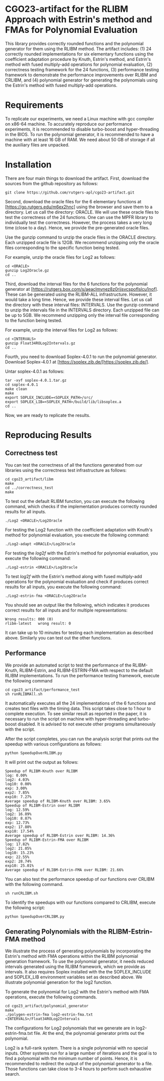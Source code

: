 # CGO23-artifact for the RLIBM Approach with Estrin's method and FMAs for Polynomial Evaluation

This library provides correctly rounded functions and the polynomial
generator for them using the RLIBM method. The artifact includes: (1)
24 correctly rounded implementations for six elementary functions
using the coefficient adaptation procedure by Knuth, Estrin's method,
and Estrin's method with fused multiply-add operations for polynomial
evaluation, (2) correctness testing framework for the 24 functions,
(3) performance testing framework to demonstrate the performance
improvements over RLIBM and CRLIBM, and (4) polynomial generator for
generating the polynomials using the Estrin's method with fused
multiply-add operations.

# Requirements

To replicate our experiments, we need a Linux machine with gcc
compiler on x86-64 machine. To accurately reproduce our performance
experiments, it is recommended to disable turbo-boost and
hyper-threading in the BIOS. To run the polynomial generator, it is
recommended to have a machine with at least 16 GB of RAM. We need
about 50 GB of storage if all the auxiliary files are unpacked.


# Installation

There are four main things to download the artifact. First, download
the sources from the github repository as follows:

```
git clone https://github.com/rutgers-apl/cgo23-artifact.git
```

Second, download the oracle files for the 6 elementary functions at
[https://go.rutgers.edu/m6ex2hnc] using
the browser and save them to a directory. Let us call the directory:
ORACLE. We will use these oracle files to test the correctness of the
24 functions. One can use the MPFR library to individually test the
correctness. However, the process takes a very long time (close to a
day). Hence, we provide the pre-generated oracle files.

Use the gunzip command to unzip the oracle files in the ORACLE
directory. Each unzipped oracle file is 12GB. We recommend unzipping
only the oracle files corresponding to the specific function being
tested.

For example, unzip the oracle files for Log2 as follows:

```
cd <ORACLE>
gunzip Log2Oracle.gz
cd ..
```


Third, download the interval files for the 6 functions for the
polynomial generator at
[https://rutgers.box.com/s/aeaclmvnez8z0rjjsvcspoflslcu1nof]. These
can be generated using the RLIBM-ALL infrastructure. However, it would
take a long time. Hence, we provide these interval files. Let us call
the directory with these interval files: INTERVALS. Use the gunzip
command to unzip the intervals file in the INTERVALS directory. Each
unzipped file can be up to 5GB.  We recommend unzipping only the
interval file corresponding to the function being tested.

For example, unzip the interval files for Log2 as follows:

```
cd <INTERVALS>
gunzip Float34ROLog2Intervals.gz 
cd ..
```


Fourth, you need to download Soplex-4.0.1 to run the polynomial
generator. Download Soplex-4.0.1 at
[https://soplex.zib.de/[https://soplex.zib.de/].

Untar soplex-4.0.1 as
follows:

```
tar -xvf soplex-4.0.1.tar.gz
cd soplex-4.0.1
make clean
make
export SOPLEX_INCLUDE=<SOPLEX_PATH>/src/
export SOPLEX_LIB=<SOPLEX_PATH>/build/lib/libsoplex.a
cd ..
```

Now, we are ready to replicate the results.

# Reproducing Results

## Correctness test

You can test the correctness of all the functions generated from our
libraries using the correctness test infrastructure as follows:

```
cd cgo23_artifact/libm
make
cd ../correctness_test
make
```

To test out the default RLIBM function, you can execute the following
 command, which checks if the implementation produces correctly
 rounded results for all inputs.


```
./Log2 <ORACLE>/Log2Oracle
```

For testing the Log2 function with the coefficient adaptation with Knuth's
method for polynomial evaluation, you execute the following command:

```
./Log2-adapt <ORACLE>/Log2Oracle
```

For testing the $log2f$ with the Estrin's method for polynomial
evaluation, you execute the following command:

```
./Log2-estrin <ORACLE>/Log2Oracle
```

To test $log2f$ with the Estrin's method along with fused multiply-add
operations for the polynomial evaluation and check if produces correct
results for all inputs, you execute the following command:

```
./Log2-estrin-fma <ORACLE>/Log2Oracle
```

You should see an output like the following, which indicates it
produces correct results for all inputs and for multiple representations:

```
Wrong results: 000 (0)
rlibm-latest   wrong result: 0
```


It can take up to 10 minutes for testing each implementation as
described above.  Similarly you can test out the other functions.


## Performance

We provide an automated script to test the performance of the
RLIBM-Knuth, RLIBM-Estrin, and RLIBM-ESTRIN-FMA with respect to the
default RLIBM  implementations. To run the performance testing
framework, execute the following command

```
cd cgo23_artifact/performance_test
sh runRLIBMAll.sh
```

It automatically executes all the 24 implementations of the 6
functions and creates text files with the timing data. This script
takes close to 1 hour to complete execution. To see similar result as
reported in the paper, it is necessary to run the script on machine
with hyper-threading and turbo-boost disabled. It is advised to not
execute other programs simultaneously with the script.

After the script completes, you can run the analysis script that
prints out the speedup with various configurations as follows:

```
python SpeedupOverRLIBM.py
```


It will print out the output as follows:

```
Speedup of RLIBM-Knuth over RLIBM
log: 0.00%
log2: 4.03%
log10: 0.00%
exp: 3.00%
exp2: 7.85%
exp10: 7.27%
Average speedup of RLIBM-Knuth over RLIBM: 3.65%
Speedup of RLIBM-Estrin over RLIBM
log: 12.59%
log2: 16.89%
log10: 8.87%
exp: 12.73%
exp2: 17.80%
exp10: 17.54%
Average speedup of RLIBM-Estrin over RLIBM: 14.36%
Speedup of RLIBM-Estrin-FMA over RLIBM
log: 17.82%
log2: 21.05%
log10: 15.23%
exp: 22.55%
exp2: 28.74%
exp10: 25.01%
Average speedup of RLIBM-Estrin-FMA over RLIBM: 21.66%
```

You can also test the performance speedup of our functions over CRLIBM
with the following command.


```
sh runCRLIBM.sh
```


To identify the speedups with our functions compared to CRLIBM,
execute the following script:

```
python SpeedupOverCRLIBM.py
```

## Generating Polynomials with the RLIBM-Estrin-FMA method

We illustrate the process of generating polynomials by incorporating
the Estrin's method with FMA operations within the RLIBM polynomial
generation framework. To use the polynomial generator, it needs
reduced intervals generated using the RLIBM framework, which we
provide as intervals. It also requires Soplex installed with the the
SOPLEX_INCLUDE and SOPLEX_LIB environment variables set as described
above. We illustrate polynomial generation for the log2 function.

To generate the polynomial for Log2 with the Estrin's method with FMA
operations, execute the following commands.


```
cd cgo23_artifact/polynomial_generator
make
./polygen-estrin-fma log2-estrin-fma.txt <INTERVALS>/Float34ROLog2Intervals
```

The configurations for Log2 polynomials that we generate are in
log2-estrin-fma.txt file.  At the end, the polynomial generator prints
out the polynomial.

Log2 is a full-rank system. There is a single polynomial with no
special inputs. Other systems run for a large number of iterations and
the goal is to find a polynomial with the minimum number of
points. Hence, it is recommended to redirect the output of the
polynomial generator to a file. Those functions can take close to 3-4
hours to perform such exhaustive search.
